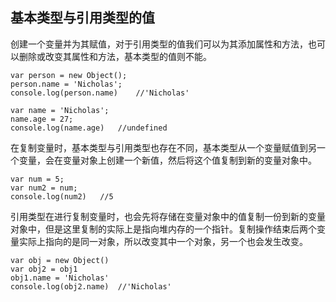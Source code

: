 ## 基本类型与引用类型的值

创建一个变量并为其赋值，对于引用类型的值我们可以为其添加属性和方法，也可以删除或改变其属性和方法，基本类型的值则不能。  
```
var person = new Object();
person.name = 'Nicholas';
console.log(person.name)    //'Nicholas'

var name = 'Nicholas';
name.age = 27;
console.log(name.age)   //undefined
```
在复制变量时，基本类型与引用类型也存在不同，基本类型从一个变量赋值到另一个变量，会在变量对象上创建一个新值，然后将这个值复制到新的变量对象中。  
```
var num = 5;
var num2 = num;
console.log(num2)   //5
```
引用类型在进行复制变量时，也会先将存储在变量对象中的值复制一份到新的变量对象中，但是这里复制的实际上是指向堆内存的一个指针。复制操作结束后两个变量实际上指向的是同一对象，所以改变其中一个对象，另一个也会发生改变。  
```
var obj = new Object()
var obj2 = obj1
obj1.name = 'Nicholas'
console.log(obj2.name)  //'Nicholas'
```
